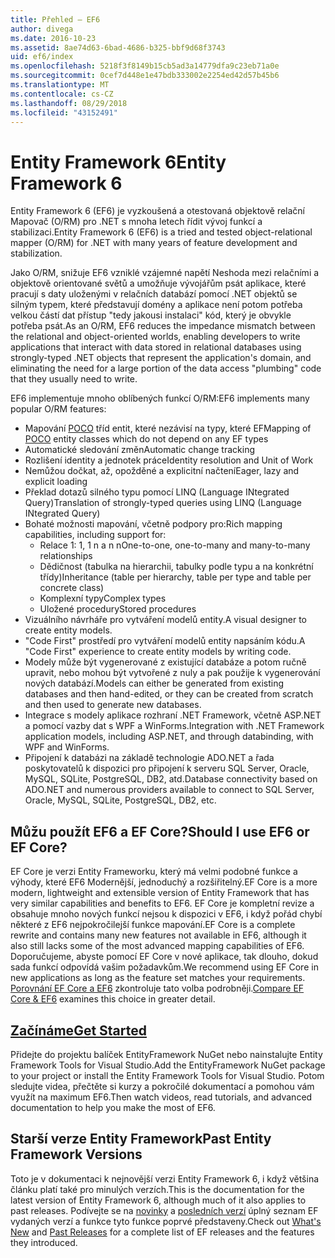 ```yaml
---
title: Přehled – EF6
author: divega
ms.date: 2016-10-23
ms.assetid: 8ae74d63-6bad-4686-b325-bbf9d68f3743
uid: ef6/index
ms.openlocfilehash: 5218f3f8149b15cb5ad3a14779dfa9c23eb71a0e
ms.sourcegitcommit: 0cef7d448e1e47bdb333002e2254ed42d57b45b6
ms.translationtype: MT
ms.contentlocale: cs-CZ
ms.lasthandoff: 08/29/2018
ms.locfileid: "43152491"
---
```

# <a name="entity-framework-6"></a><span data-ttu-id="4a757-102">Entity Framework 6</span><span class="sxs-lookup"><span data-stu-id="4a757-102">Entity Framework 6</span></span>
<span data-ttu-id="4a757-103">Entity Framework 6 (EF6) je vyzkoušená a otestovaná objektově relační Mapovač (O/RM) pro .NET s mnoha letech řídit vývoj funkcí a stabilizaci.</span><span class="sxs-lookup"><span data-stu-id="4a757-103">Entity Framework 6 (EF6) is a tried and tested object-relational mapper (O/RM) for .NET with many years of feature development and stabilization.</span></span>

<span data-ttu-id="4a757-104">Jako O/RM, snižuje EF6 vzniklé vzájemné napětí Neshoda mezi relačními a objektově orientované světů a umožňuje vývojářům psát aplikace, které pracují s daty uloženými v relačních databází pomocí .NET objektů se silným typem, které představují domény a aplikace není potom potřeba velkou částí dat přístup "tedy jakousi instalaci" kód, který je obvykle potřeba psát.</span><span class="sxs-lookup"><span data-stu-id="4a757-104">As an O/RM, EF6 reduces the impedance mismatch between the relational and object-oriented worlds, enabling developers to write applications that interact with data stored in relational databases using strongly-typed .NET objects that represent the application's domain, and eliminating the need for a large portion of the data access "plumbing" code that they usually need to write.</span></span>

<span data-ttu-id="4a757-105">EF6 implementuje mnoho oblíbených funkcí O/RM:</span><span class="sxs-lookup"><span data-stu-id="4a757-105">EF6 implements many popular O/RM features:</span></span>
- <span data-ttu-id="4a757-106">Mapování [POCO](~/ef6/resources/glossary.md#poco) tříd entit, které nezávisí na typy, které EF</span><span class="sxs-lookup"><span data-stu-id="4a757-106">Mapping of [POCO](~/ef6/resources/glossary.md#poco) entity classes which do not depend on any EF types</span></span>
- <span data-ttu-id="4a757-107">Automatické sledování změn</span><span class="sxs-lookup"><span data-stu-id="4a757-107">Automatic change tracking</span></span>
- <span data-ttu-id="4a757-108">Rozlišení identity a jednotek práce</span><span class="sxs-lookup"><span data-stu-id="4a757-108">Identity resolution and Unit of Work</span></span>
- <span data-ttu-id="4a757-109">Nemůžou dočkat, až, opožděné a explicitní načtení</span><span class="sxs-lookup"><span data-stu-id="4a757-109">Eager, lazy and explicit loading</span></span>
- <span data-ttu-id="4a757-110">Překlad dotazů silného typu pomocí LINQ (Language INtegrated Query)</span><span class="sxs-lookup"><span data-stu-id="4a757-110">Translation of strongly-typed queries using LINQ (Language INtegrated Query)</span></span>
- <span data-ttu-id="4a757-111">Bohaté možnosti mapování, včetně podpory pro:</span><span class="sxs-lookup"><span data-stu-id="4a757-111">Rich mapping capabilities, including support for:</span></span>
  - <span data-ttu-id="4a757-112">Relace 1: 1, 1 n a n n</span><span class="sxs-lookup"><span data-stu-id="4a757-112">One-to-one, one-to-many and many-to-many relationships</span></span>
  - <span data-ttu-id="4a757-113">Dědičnost (tabulka na hierarchii, tabulky podle typu a na konkrétní třídy)</span><span class="sxs-lookup"><span data-stu-id="4a757-113">Inheritance (table per hierarchy, table per type and table per concrete class)</span></span>
  - <span data-ttu-id="4a757-114">Komplexní typy</span><span class="sxs-lookup"><span data-stu-id="4a757-114">Complex types</span></span>
  - <span data-ttu-id="4a757-115">Uložené procedury</span><span class="sxs-lookup"><span data-stu-id="4a757-115">Stored procedures</span></span>
- <span data-ttu-id="4a757-116">Vizuálního návrháře pro vytváření modelů entity.</span><span class="sxs-lookup"><span data-stu-id="4a757-116">A visual designer to create entity models.</span></span>
- <span data-ttu-id="4a757-117">"Code First" prostředí pro vytváření modelů entity napsáním kódu.</span><span class="sxs-lookup"><span data-stu-id="4a757-117">A "Code First" experience to create entity models by writing code.</span></span>
- <span data-ttu-id="4a757-118">Modely může být vygenerované z existující databáze a potom ručně upravit, nebo mohou být vytvořené z nuly a pak použije k vygenerování nových databází.</span><span class="sxs-lookup"><span data-stu-id="4a757-118">Models can either be generated from existing databases and then hand-edited, or they can be created from scratch and then used to generate new databases.</span></span>
- <span data-ttu-id="4a757-119">Integrace s modely aplikace rozhraní .NET Framework, včetně ASP.NET a pomocí vazby dat s WPF a WinForms.</span><span class="sxs-lookup"><span data-stu-id="4a757-119">Integration with .NET Framework application models, including ASP.NET, and through databinding, with WPF and WinForms.</span></span>
- <span data-ttu-id="4a757-120">Připojení k databázi na základě technologie ADO.NET a řada poskytovatelů k dispozici pro připojení k serveru SQL Server, Oracle, MySQL, SQLite, PostgreSQL, DB2, atd.</span><span class="sxs-lookup"><span data-stu-id="4a757-120">Database connectivity based on ADO.NET and numerous providers available to connect to SQL Server, Oracle, MySQL, SQLite, PostgreSQL, DB2, etc.</span></span>

## <a name="should-i-use-ef6-or-ef-core"></a><span data-ttu-id="4a757-121">Můžu použít EF6 a EF Core?</span><span class="sxs-lookup"><span data-stu-id="4a757-121">Should I use EF6 or EF Core?</span></span>

<span data-ttu-id="4a757-122">EF Core je verzi Entity Frameworku, který má velmi podobné funkce a výhody, které EF6 Modernější, jednoduchý a rozšiřitelný.</span><span class="sxs-lookup"><span data-stu-id="4a757-122">EF Core is a more modern, lightweight and extensible version of Entity Framework that has very similar capabilities and benefits to EF6.</span></span>
<span data-ttu-id="4a757-123">EF Core je kompletní revize a obsahuje mnoho nových funkcí nejsou k dispozici v EF6, i když pořád chybí některé z EF6 nejpokročilejší funkce mapování.</span><span class="sxs-lookup"><span data-stu-id="4a757-123">EF Core is a complete rewrite and contains many new features not available in EF6, although it also still lacks some of the most advanced mapping capabilities of EF6.</span></span>
<span data-ttu-id="4a757-124">Doporučujeme, abyste pomocí EF Core v nové aplikace, tak dlouho, dokud sada funkcí odpovídá vašim požadavkům.</span><span class="sxs-lookup"><span data-stu-id="4a757-124">We recommend using EF Core in new applications as long as the feature set matches your requirements.</span></span>
<span data-ttu-id="4a757-125">[Porovnání EF Core a EF6](xref:efcore-and-ef6/index) zkontroluje tato volba podrobněji.</span><span class="sxs-lookup"><span data-stu-id="4a757-125">[Compare EF Core & EF6](xref:efcore-and-ef6/index) examines this choice in greater detail.</span></span>

## <a name="get-startedef6get-startedmd"></a>[<span data-ttu-id="4a757-126">Začínáme</span><span class="sxs-lookup"><span data-stu-id="4a757-126">Get Started</span></span>](~/ef6/get-started.md)

<span data-ttu-id="4a757-127">Přidejte do projektu balíček EntityFramework NuGet nebo nainstalujte Entity Framework Tools for Visual Studio.</span><span class="sxs-lookup"><span data-stu-id="4a757-127">Add the EntityFramework NuGet package to your project or install the Entity Framework Tools for Visual Studio.</span></span> <span data-ttu-id="4a757-128">Potom sledujte videa, přečtěte si kurzy a pokročilé dokumentací a pomohou vám využít na maximum EF6.</span><span class="sxs-lookup"><span data-stu-id="4a757-128">Then watch videos, read tutorials, and advanced documentation to help you make the most of EF6.</span></span>

## <a name="past-entity-framework-versions"></a><span data-ttu-id="4a757-129">Starší verze Entity Framework</span><span class="sxs-lookup"><span data-stu-id="4a757-129">Past Entity Framework Versions</span></span>

<span data-ttu-id="4a757-130">Toto je v dokumentaci k nejnovější verzi Entity Framework 6, i když většina článku platí také pro minulých verzích.</span><span class="sxs-lookup"><span data-stu-id="4a757-130">This is the documentation for the latest version of Entity Framework 6, although much of it also applies to past releases.</span></span>
<span data-ttu-id="4a757-131">Podívejte se na [novinky](~/ef6/what-is-new/index.md) a [posledních verzí](~/ef6/what-is-new/past-releases.md) úplný seznam EF vydaných verzí a funkce tyto funkce poprvé představeny.</span><span class="sxs-lookup"><span data-stu-id="4a757-131">Check out [What's New](~/ef6/what-is-new/index.md) and [Past Releases](~/ef6/what-is-new/past-releases.md) for a complete list of EF releases and the features they introduced.</span></span>
